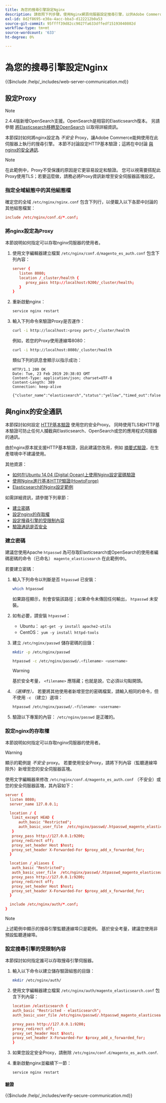 ```yaml
---
title: 為您的搜尋引擎設定Nginx
description: 請依照下列步驟，使用Nginx網頁伺服器設定搜尋引擎，以供Adobe Commerce和Magento Open Source的內部部署使用。
exl-id: 8d2f8695-e30a-4acc-bba3-d122212b0a53
source-git-commit: 95ffff39d82cc9027fa633dffedf15193040802d
workflow-type: tm+mt
source-wordcount: '633'
ht-degree: 0%

---
```


# 為您的搜尋引擎設定Nginx

{{$include /help/_includes/web-server-communication.md}}

## 設定Proxy

>[!NOTE]
>
>2.4.4版新增OpenSearch支援。OpenSearch是相容的Elasticsearch復本。 另請參閱 [將Elasticsearch移轉至OpenSearch](../../../upgrade/prepare/opensearch-migration.md) 以取得詳細資訊。

本節探討如何將nginx設定為 *不安全* Proxy，讓Adobe Commerce能夠使用在此伺服器上執行的搜尋引擎。 本節不討論設定HTTP基本驗證；這將在中討論 [與nginx的安全通訊](#secure-communication-with-nginx).

>[!NOTE]
>
>在此範例中，Proxy不受保護的原因是它更容易設定和驗證。 您可以視需要搭配此Proxy使用TLS；若要這麼做，請務必將Proxy資訊新增至安全伺服器區塊設定。

### 指定全域組態中的其他組態檔

確定您的全域 `/etc/nginx/nginx.conf` 包含下列行，以便載入以下各節中討論的其他組態檔案：

```conf
include /etc/nginx/conf.d/*.conf;
```

### 將nginx設定為Proxy

本節說明如何指定可以存取nginx伺服器的使用者。

1. 使用文字編輯器建立檔案 `/etc/nginx/conf.d/magento_es_auth.conf` 包含下列內容：

   ```conf
   server {
      listen 8080;
      location /_cluster/health {
         proxy_pass http://localhost:9200/_cluster/health;
      }
   }
   ```

1. 重新啟動nginx：

   ```bash
   service nginx restart
   ```

1. 輸入下列命令來驗證Proxy是否運作：

   ```bash
   curl -i http://localhost:<proxy port>/_cluster/health
   ```

   例如，若您的Proxy使用連線埠8080：

   ```bash
   curl -i http://localhost:8080/_cluster/health
   ```

   類似下列的訊息會顯示以指示成功：

   ```terminal
   HTTP/1.1 200 OK
   Date: Tue, 23 Feb 2019 20:38:03 GMT
   Content-Type: application/json; charset=UTF-8
   Content-Length: 389
   Connection: keep-alive
   
   {"cluster_name":"elasticsearch","status":"yellow","timed_out":false,"number_of_nodes":1,"number_of_data_nodes":1,"active_primary_shards":5,"active_shards":5,"relocating_shards":0,"initializing_shards":0,"unassigned_shards":5,"delayed_unassigned_shards":0,"number_of_pending_tasks":0,"number_of_in_flight_fetch":0,"task_max_waiting_in_queue_millis":0,"active_shards_percent_as_number":50.0}
   ```

## 與nginx的安全通訊

本節探討如何設定 [HTTP基本驗證](https://nginx.org/en/docs/http/ngx_http_auth_basic_module.html) 使用您的安全Proxy。 同時使用TLS和HTTP基本驗證可防止任何人攔截與Elasticsearch、OpenSearch或您的應用程式伺服器的通訊。

由於nginx原本就支援HTTP基本驗證，因此建議您改用，例如 [摘要式驗證](https://www.nginx.com/resources/wiki/modules/auth_digest/)，在生產環境中不建議使用。

其他資源：

* [如何在Ubuntu 14.04 (Digital Ocean)上使用Nginx設定密碼驗證](https://www.digitalocean.com/community/tutorials/how-to-set-up-password-authentication-with-nginx-on-ubuntu-14-04)
* [使用Nginx進行基本HTTP驗證(HowtoForge)](https://www.howtoforge.com/basic-http-authentication-with-nginx)
* [Elasticsearch的Nginx設定範例](https://gist.github.com/karmi/b0a9b4c111ed3023a52d)

如需詳細資訊，請參閱下列章節：

* [建立密碼](#create-a-password)
* [設定nginx的存取權](#set-up-access-to-nginx)
* [設定搜尋引擎的受限制內容](#set-up-a-restricted-context-for-the-search-engine)
* [驗證通訊是否安全](#secure-communication-with-nginx)

### 建立密碼

建議您使用Apache `htpasswd` 為可存取Elasticsearch或OpenSearch的使用者編碼密碼的命令（已命名） `magento_elasticsearch` 在此範例中)。

若要建立密碼：

1. 輸入下列命令以判斷是否 `htpasswd` 已安裝：

   ```bash
   which htpasswd
   ```

   如果路徑顯示，則會安裝該路徑；如果命令未傳回任何輸出， `htpasswd` 未安裝。

1. 如有必要，請安裝 `htpasswd`：

   * Ubuntu： `apt-get -y install apache2-utils`
   * CentOS： `yum -y install httpd-tools`

1. 建立 `/etc/nginx/passwd` 儲存密碼的目錄：

   ```bash
   mkdir -p /etc/nginx/passwd
   ```

   ```bash
   htpasswd -c /etc/nginx/passwd/.<filename> <username>
   ```

   >[!WARNING]
   >
   >基於安全考量， `<filename>` 應隱藏；也就是說，它必須以句點開頭。

1. *（選擇性）。* 若要將其他使用者新增至您的密碼檔案，請輸入相同的命令，但不使用 `-c` （建立）選項：

   ```bash
   htpasswd /etc/nginx/passwd/.<filename> <username>
   ```

1. 驗證以下專案的內容： `/etc/nginx/passwd` 是正確的。

### 設定nginx的存取權

本節說明如何指定可以存取nginx伺服器的使用者。

>[!WARNING]
>
>顯示的範例是 *不安全* proxy。 若要使用安全Proxy，請將下列內容（監聽連線埠除外）新增至您的安全伺服器區塊。

使用文字編輯器來修改 `/etc/nginx/conf.d/magento_es_auth.conf` （不安全）或您的安全伺服器區塊，其內容如下：

```conf
server {
  listen 8080;
  server_name 127.0.0.1;

  location / {
   limit_except HEAD {
      auth_basic "Restricted";
      auth_basic_user_file  /etc/nginx/passwd/.htpasswd_magento_elasticsearch;
   }
   proxy_pass http://127.0.0.1:9200;
   proxy_redirect off;
   proxy_set_header Host $host;
   proxy_set_header X-Forwarded-For $proxy_add_x_forwarded_for;
  }

  location /_aliases {
   auth_basic "Restricted";
   auth_basic_user_file  /etc/nginx/passwd/.htpasswd_magento_elasticsearch;
   proxy_pass http://127.0.0.1:9200;
   proxy_redirect off;
   proxy_set_header Host $host;
   proxy_set_header X-Forwarded-For $proxy_add_x_forwarded_for;
  }

  include /etc/nginx/auth/*.conf;
}
```

>[!NOTE]
>
>上述範例中顯示的搜尋引擎監聽連線埠只是範例。 基於安全考量，建議您使用非預設監聽連線埠。

### 設定搜尋引擎的受限制內容

本節探討如何指定誰可以存取搜尋引擎伺服器。

1. 輸入以下命令以建立儲存驗證組態的目錄：

   ```bash
   mkdir /etc/nginx/auth/
   ```

1. 使用文字編輯器建立檔案 `/etc/nginx/auth/magento_elasticsearch.conf` 包含下列內容：

   ```conf
   location /elasticsearch {
   auth_basic "Restricted - elasticsearch";
   auth_basic_user_file /etc/nginx/passwd/.htpasswd_magento_elasticsearch;
   
   proxy_pass http://127.0.0.1:9200;
   proxy_redirect off;
   proxy_set_header Host $host;
   proxy_set_header X-Forwarded-For $proxy_add_x_forwarded_for;
   }
   ```

1. 如果您設定安全Proxy，請刪除 `/etc/nginx/conf.d/magento_es_auth.conf`.
1. 重新啟動nginx並繼續下一節：

   ```bash
   service nginx restart
   ```

#### 驗證

{{$include /help/_includes/verify-secure-communication.md}}
